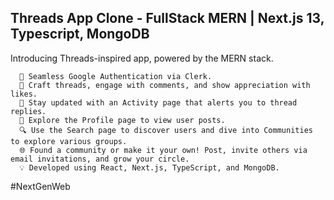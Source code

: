 ## Threads App Clone - FullStack MERN | Next.js 13, Typescript, MongoDB

Introducing Threads-inspired app, powered by the MERN stack.

      🔑 Seamless Google Authentication via Clerk.
      🧵 Craft threads, engage with comments, and show appreciation with likes.
      🔔 Stay updated with an Activity page that alerts you to thread replies.
      👥 Explore the Profile page to view user posts.
      🔍 Use the Search page to discover users and dive into Communities to explore various groups.
      🌐 Found a community or make it your own! Post, invite others via email invitations, and grow your circle.
      💡 Developed using React, Next.js, TypeScript, and MongoDB.
      
#NextGenWeb
